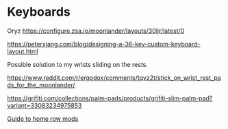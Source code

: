 # Keyboards

Oryz <https://configure.zsa.io/moonlander/layouts/30ljr/latest/0>

<https://peterxjang.com/blog/designing-a-36-key-custom-keyboard-layout.html>

Possible solution to my wrists sliding on the rests.

<https://www.reddit.com/r/ergodox/comments/tqvz2t/stick_on_wrist_rest_pads_for_the_moonlander/>

<https://grifiti.com/collections/palm-pads/products/grifiti-slim-palm-pad?variant=33083234975853>

[Guide to home row mods](https://precondition.github.io/home-row-mods)
